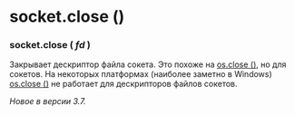 # socket.close \(\)

### socket.close \( _fd_ \)

Закрывает дескриптор файла сокета. Это похоже на [os.close \(\)](../../../obshie-sluzhby-operacionnoi-sistemy/os/operacii-s-failovymi-deskriptorami/os.close.md), но для сокетов. На некоторых платформах \(наиболее заметно в Windows\) [os.close \(\)](../../../obshie-sluzhby-operacionnoi-sistemy/os/operacii-s-failovymi-deskriptorami/os.close.md) не работает для дескрипторов файлов сокетов.

_Новое в версии 3.7._

